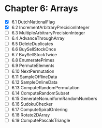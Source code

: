 # Chapter 6: Arrays  

- [X] 6.1 DutchNationalFlag
- [x] 6.2 IncrementArbitraryPrecisionInteger
- [ ] 6.3 MultipleArbitraryPrecisionInteger
- [ ] 6.4 AdvanceThroughArray
- [ ] 6.5 DeleteDuplicates
- [ ] 6.6 BuySellStockOnce
- [ ] 6.7 BuySellStockTwice
- [ ] 6.8 EnumeratePrimes
- [ ] 6.9 PermuteElements
- [ ] 6.10 NextPermutation
- [ ] 6.11 SampleOfflineData
- [ ] 6.12 SampleOnlineData
- [ ] 6.13 ComputeRandomPermutation
- [ ] 6.14 ComputeRandomSubset
- [ ] 6.15 GenerateNonuniformRandomNumbers
- [ ] 6.16 SudokuChecker
- [ ] 6.17 ComputeSpiralOrdering
- [ ] 6.18 Rotate2DArray
- [ ] 6.19 ComputePascalsTriangle